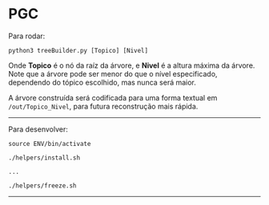 # PGC

Para rodar:

    python3 treeBuilder.py [Topico] [Nivel]

Onde **Topico** é o nó da raíz da árvore, e **Nivel** é a altura máxima da árvore. Note que a árvore pode ser menor do que o nível especificado, dependendo do tópico escolhido, mas nunca será maior.

A árvore construída será codificada para uma forma textual em `/out/Topico_Nivel`, para futura reconstrução mais rápida.

---

Para desenvolver:

    source ENV/bin/activate

    ./helpers/install.sh

    ...

    ./helpers/freeze.sh

---
